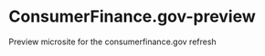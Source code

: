 ConsumerFinance.gov-preview
===========================

Preview microsite for the consumerfinance.gov refresh
